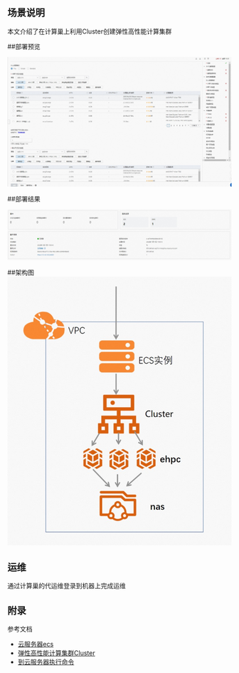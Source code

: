 ## 场景说明
本文介绍了在计算巢上利用Cluster创建弹性高性能计算集群

##部署预览

![deploy.jpg](deploy.jpg)

##部署结果

![result.jpg](result.jpg)

##架构图
![architecture.jpg](architecture.jpg)

## 运维
通过计算巢的代运维登录到机器上完成运维

## 附录
参考文档
* [云服务器ecs](https://ros.console.aliyun.com/resourceType/ALIYUN::ECS::InstanceGroup)
* [弹性高性能计算集群Cluster](https://ros.console.aliyun.com/resourceType/ALIYUN::EHPC::Cluster)
* [到云服务器执行命令](https://ros.console.aliyun.com/resourceType/ALIYUN::ECS::RunCommand)